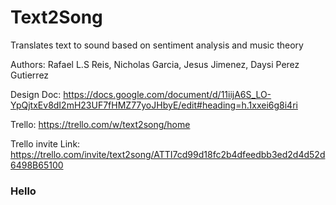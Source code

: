 # Text2Song
Translates text to sound based on sentiment analysis and music theory

Authors: Rafael L.S Reis, Nicholas Garcia, Jesus Jimenez, Daysi Perez Gutierrez

Design Doc: https://docs.google.com/document/d/11iijA6S_LO-YpQjtxEv8dI2mH23UF7fHMZ77yoJHbyE/edit#heading=h.1xxei6g8i4ri

Trello: https://trello.com/w/text2song/home


Trello invite Link: https://trello.com/invite/text2song/ATTI7cd99d18fc2b4dfeedbb3ed2d4d52d6498B65100

### Hello 


